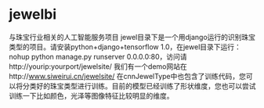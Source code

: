 # jewelbi
与珠宝行业相关的人工智能服务项目
jewel目录下是一个用django运行的识别珠宝类型的项目。请安装python+django+tensorflow 1.0，在jewel目录下运行：nohup python manage.py runserver 0.0.0.0:80，访问请http://yourip:yourport/jewelsite/
我们有一个demo网站在http://www.siweirui.cn/jewelsite/
在cnnJewelType中也包含了训练代码，您可以将分类好的珠宝类型进行训练。目前的模型已经训练了形状维度，您也可以尝试训练一下比如颜色，光泽等图像特征比较明显的维度。

